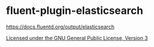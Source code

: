# fluent-plugin-elasticsearch

https://docs.fluentd.org/output/elasticsearch

[Licensed under the GNU General Public License, Version 3](http://www.gnu.org/licenses/gpl-3.0.html)
